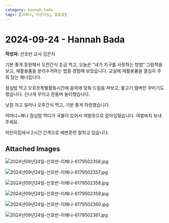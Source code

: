 ```yaml
---
category: hannah_bada
tags: [이해나, 어린이집, 알림장]
---
```


# 2024-09-24 - Hannah Bada

**작성자:** 산호반 교사 임은자  

기분 좋게 등원해서 오전간식 조금 먹고, 오늘은 "내가 지구를 사랑하는 방법" 그림책을 보고,  재활용품을 분리수거하는 법을 경험해 보았습니다.  교실에 재활용품을 열심히 주워 담는 해나입니다.

점심밥 먹고 오르프특별활동시간에 음악에 맞춰 드럼을 쳐보고, 물고기 탬버린 꾸미기도 했습니다. 신나게 꾸미고 흔들며 놀이했습니다. 

낮잠 자고 일어나 오후간식 먹고, 기분 좋게 하원했습니다.

어머니~해나 점심밥 먹다가 국물이 있어서 여벌옷으로 갈아입혔습니다. 여벌바지 보내주세요.

어린이집에서 2시간 간격으로 배변훈련 잘하고 있습니다.

## Attached Images
![2024년09년24일-산호반-이해나-6179502356.jpg](d:\Users\hannah\Downloads\kids\photo\2024년09년24일-산호반-이해나-6179502356.jpg)

![2024년09년24일-산호반-이해나-6179502357.jpg](d:\Users\hannah\Downloads\kids\photo\2024년09년24일-산호반-이해나-6179502357.jpg)

![2024년09년24일-산호반-이해나-6179502358.jpg](d:\Users\hannah\Downloads\kids\photo\2024년09년24일-산호반-이해나-6179502358.jpg)

![2024년09년24일-산호반-이해나-6179502359.jpg](d:\Users\hannah\Downloads\kids\photo\2024년09년24일-산호반-이해나-6179502359.jpg)

![2024년09년24일-산호반-이해나-6179502360.jpg](d:\Users\hannah\Downloads\kids\photo\2024년09년24일-산호반-이해나-6179502360.jpg)

![2024년09년24일-산호반-이해나-6179502361.jpg](d:\Users\hannah\Downloads\kids\photo\2024년09년24일-산호반-이해나-6179502361.jpg)

